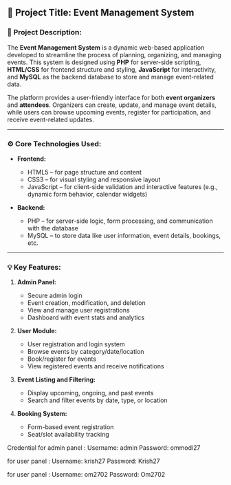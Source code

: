 ## 📌 **Project Title: Event Management System**

### 📝 **Project Description:**

The **Event Management System** is a dynamic web-based application developed to streamline the process of planning, organizing, and managing events. This system is designed using **PHP** for server-side scripting, **HTML/CSS** for frontend structure and styling, **JavaScript** for interactivity, and **MySQL** as the backend database to store and manage event-related data.

The platform provides a user-friendly interface for both **event organizers** and **attendees**. Organizers can create, update, and manage event details, while users can browse upcoming events, register for participation, and receive event-related updates.

---

### ⚙️ **Core Technologies Used:**

* **Frontend:**

  * HTML5 – for page structure and content
  * CSS3 – for visual styling and responsive layout
  * JavaScript – for client-side validation and interactive features (e.g., dynamic form behavior, calendar widgets)

* **Backend:**

  * PHP – for server-side logic, form processing, and communication with the database
  * MySQL – to store data like user information, event details, bookings, etc.

---

### 💡 **Key Features:**

1. **Admin Panel:**

   * Secure admin login
   * Event creation, modification, and deletion
   * View and manage user registrations
   * Dashboard with event stats and analytics

2. **User Module:**

   * User registration and login system
   * Browse events by category/date/location
   * Book/register for events
   * View registered events and receive notifications

3. **Event Listing and Filtering:**

   * Display upcoming, ongoing, and past events
   * Search and filter events by date, type, or location

4. **Booking System:**

   * Form-based event registration
   * Seat/slot availability tracking
     

Credential for admin panel :
Username: admin 
Password: ommodi27


for user panel :
Username: krish27 
Password: Krish27


for user panel :
Username: om2702
Password: Om2702

